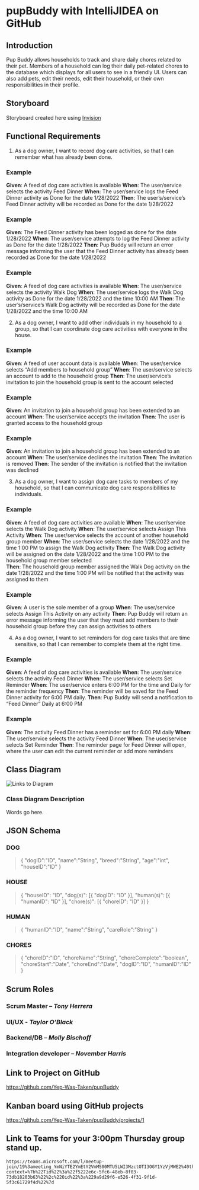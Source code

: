 # pupBuddy with IntelliJIDEA on GitHub


## Introduction

Pup Buddy allows households to track and share daily chores related to their pet. Members of a household can log their daily pet-related chores to the database which displays for all users to see in a friendly UI. Users can also add pets, edit their needs, edit their household, or their own responsibilities in their profile.


## Storyboard

Storyboard created here using [Invision](https://tayloroblack394892.invisionapp.com/freehand/PupBuddy-Y1VzEPXLP)
  

## Functional Requirements

1. As a dog owner, I want to record dog care activities, so that I can remember what has already been done.

### Example

**Given**: A feed of dog care activities is available
**When**: The user/service selects the activity Feed Dinner
**When**: The user/service logs the Feed Dinner activity as Done for the date 1/28/2022
**Then**: The user’s/service’s Feed Dinner activity will be recorded as Done for the date 		1/28/2022

### Example

**Given**: The Feed Dinner activity has been logged as done for the date 1/28/2022
**When**: The user/service attempts to log the Feed Dinner activity as Done for the date 		1/28/2022
**Then**: Pup Buddy will return an error message informing the user that the Feed Dinner 		activity has already been recorded as Done for the date 1/28/2022

### Example

**Given**: A feed of dog care activities is available
**When**: The user/service selects the activity Walk Dog
**When**: The user/service logs the Walk Dog activity as Done for the date 1/28/2022 and 		the time 10:00 AM
**Then**: The user’s/service’s Walk Dog activity will be recorded as Done for the date 		1/28/2022 and the time 10:00 AM


2. As a dog owner, I want to add other individuals in my household to a group, so that I can coordinate dog care activities with everyone in the house.

### Example

**Given**: A feed of user account data is available
**When**: The user/service selects “Add members to household group”
**When**: The user/service selects an account to add to the household group
**Then**: The user/service’s invitation to join the household group is sent to the 		account selected

### Example

**Given**: An invitation to join a household group has been extended to an account
**When**: The user/service accepts the invitation
**Then**: The user is granted access to the household group 

### Example

**Given**: An invitation to join a household group has been extended to an account
**When**: The user/service declines the invitation
**Then**: The invitation is removed
**Then**: The sender of the invitation is notified that the invitation was declined


3. As a dog owner, I want to assign dog care tasks to members of my household, so that I can communicate dog care responsibilities to individuals.

### Example

**Given**: A feed of dog care activities are available
**When**: The user/service selects the Walk Dog activity
**When**: The user/service selects Assign This Activity
**When**: The user/service selects the account of another household group 			member
**When**: The user/service selects the date 1/28/2022 and the time 1:00 PM to 		assign the Walk Dog activity
**Then**: The Walk Dog activity will be assigned on the date 1/28/2022 and the time 		1:00 PM to the household group member selected  
**Then**: The household group member assigned the Walk Dog activity on the date 		1/28/2022 and the time 1:00 PM will be notified that the activity was 		assigned to them

### Example

**Given**: A user is the sole member of a group
**When**: The user/service selects Assign This Activity on any activity
**Then**: Pup Buddy will return an error message informing the user that they must 		add members to their household group before they can assign activities 		to others


4. As a dog owner, I want to set reminders for dog care tasks that are time sensitive, so that I can remember to complete them at the right time.

### Example

**Given**: A feed of dog care activities is available
**When**: The user/service selects the activity Feed Dinner
**When**: The user/service selects Set Reminder
**When**: The user/service enters 6:00 PM for the time and Daily for the reminder 		frequency
**Then**: The reminder will be saved for the Feed Dinner activity for 6:00 PM daily.
**Then**: Pup Buddy will send a notification to “Feed Dinner” Daily at 6:00 PM

### Example

**Given**: The activity Feed Dinner has a reminder set for 6:00 PM daily
**When**: The user/service selects the activity Feed Dinner
**When**: The user/service selects Set Reminder
**Then**: The reminder page for Feed Dinner will open, where the user can edit the 		current reminder or add more reminders


## Class Diagram

![Links to Diagram](UML.png)

### Class Diagram Description

Words go here.


##	JSON Schema

### DOG

>{
>   "dogID":"ID",
>   "name":"String",
>   "breed":"String",
>   "age":"int",
>   "houseID":"ID"
>}
### HOUSE

>{
>	"houseID": "ID",
>	"dog(s)": [{
>		"dogID": "ID"
>	}],
>	"human(s)": [{
>		"humanID": "ID"
>	}],
>	"chore(s)": [{
>		"choreID": "ID"
>	}]
>}

### HUMAN

>{
>   "humanID":"ID",
>   "name":"String",
>   "careRole":"String"
>}

### CHORES

>{
>   "choreID":"ID",
>   "choreName":"String",
>   "choreComplete":"boolean",
>   "choreStart":"Date",
>   "choreEnd":"Date",
>   "dogID":"ID",
>   "humanID":"ID"
>}


## Scrum Roles

### Scrum Master – *Tony Herrera*
### UI/UX - *Taylor O’Black*
### Backend/DB – *Molly Bischoff*
### Integration developer – *November Harris*


## Link to Project on GitHub

https://github.com/Yep-Was-Taken/pupBuddy


## Kanban board using GitHub projects

https://github.com/Yep-Was-Taken/pupBuddy/projects/1


## Link to Teams for your 3:00pm Thursday group stand up. 
	https://teams.microsoft.com/l/meetup-join/19%3ameeting_YmNiYTE2YmEtY2VmMS00MTU5LWI3MzctOTI3OGY1YzVjMWE2%40thread.v2/0?context=%7b%22Tid%22%3a%22f5222e6c-5fc6-48eb-8f03-73db18203b63%22%2c%22Oid%22%3a%229a9d29f6-e526-4f31-9f1d-5f3c61729f4d%22%7d

